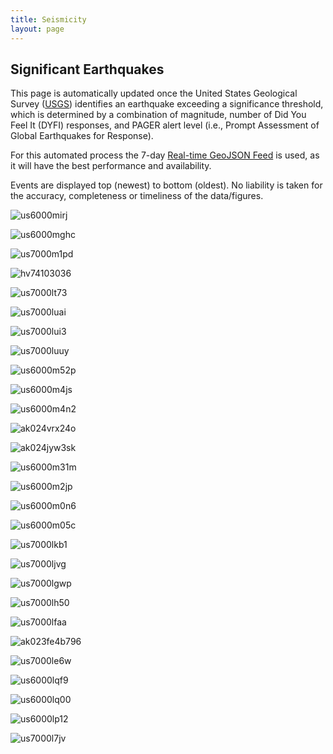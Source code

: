 ```yaml
---
title: Seismicity
layout: page
---
```


## Significant Earthquakes

This page is automatically updated once the United States Geological Survey ([USGS](https://www.usgs.gov)) identifies an earthquake exceeding a significance threshold, which is determined by a combination of magnitude, number of Did You Feel It (DYFI) responses, and PAGER alert level (i.e., Prompt Assessment of Global Earthquakes for Response).

For this automated process the 7-day [Real-time GeoJSON Feed](https://earthquake.usgs.gov/earthquakes/feed/v1.0/geojson.php) is used, as it will have the best performance and availability.

Events are displayed top (newest) to bottom (oldest). No liability is taken for the accuracy, completeness or timeliness of the data/figures.

![us6000mirj](assets/images/seismicity/us6000mirj.png)

![us6000mghc](assets/images/seismicity/us6000mghc.png)

![us7000m1pd](assets/images/seismicity/us7000m1pd.png)

![hv74103036](assets/images/seismicity/hv74103036.png)

![us7000lt73](assets/images/seismicity/us7000lt73.png)

![us7000luai](assets/images/seismicity/us7000luai.png)

![us7000lui3](assets/images/seismicity/us7000lui3.png)

![us7000luuy](assets/images/seismicity/us7000luuy.png)

![us6000m52p](assets/images/seismicity/us6000m52p.png)

![us6000m4js](assets/images/seismicity/us6000m4js.png)

![us6000m4n2](assets/images/seismicity/us6000m4n2.png)

![ak024vrx24o](assets/images/seismicity/ak024vrx24o.png)

![ak024jyw3sk](assets/images/seismicity/ak024jyw3sk.png)

![us6000m31m](assets/images/seismicity/us6000m31m.png)

![us6000m2jp](assets/images/seismicity/us6000m2jp.png)

![us6000m0n6](assets/images/seismicity/us6000m0n6.png)

![us6000m05c](assets/images/seismicity/us6000m05c.png)

![us7000lkb1](assets/images/seismicity/us7000lkb1.png)

![us7000ljvg](assets/images/seismicity/us7000ljvg.png)

![us7000lgwp](assets/images/seismicity/us7000lgwp.png)

![us7000lh50](assets/images/seismicity/us7000lh50.png)

![us7000lfaa](assets/images/seismicity/us7000lfaa.png)

![ak023fe4b796](assets/images/seismicity/ak023fe4b796.png)

![us7000le6w](assets/images/seismicity/us7000le6w.png)

![us6000lqf9](assets/images/seismicity/us6000lqf9.png)

![us6000lq00](assets/images/seismicity/us6000lq00.png)

![us6000lp12](assets/images/seismicity/us6000lp12.png)

![us7000l7jv](assets/images/seismicity/us7000l7jv.png)
